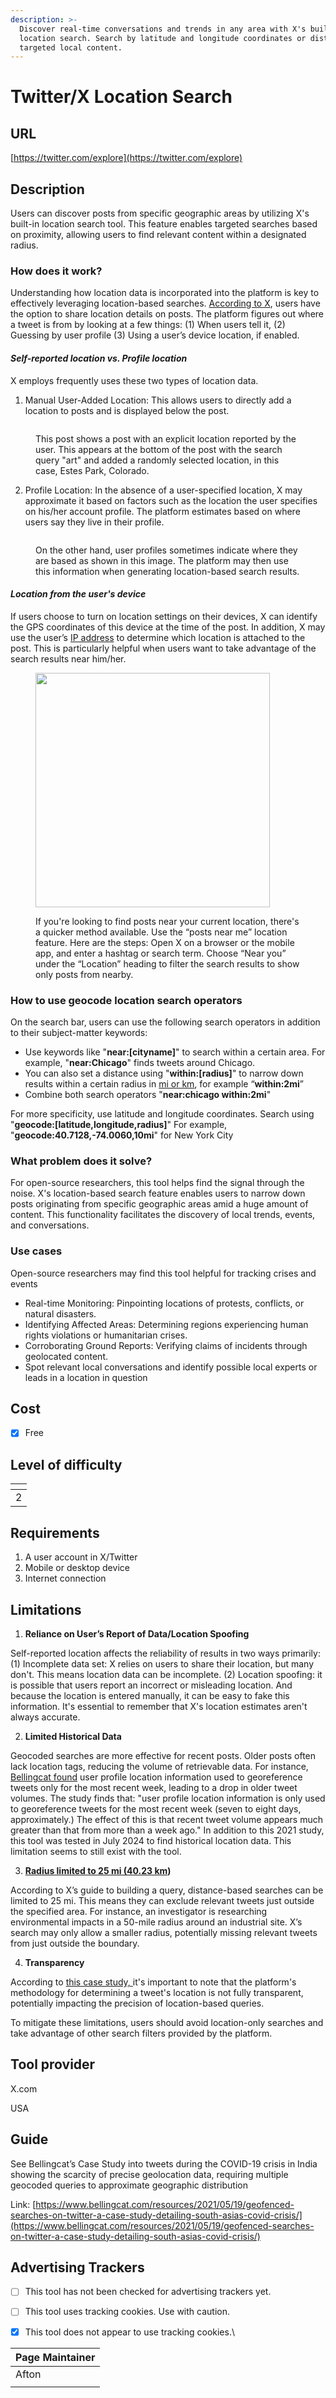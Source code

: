 ```yaml
---
description: >-
  Discover real-time conversations and trends in any area with X's built-in
  location search. Search by latitude and longitude coordinates or distance for
  targeted local content.
---
```


# Twitter/X Location Search

## URL

[https://twitter.com/explore](https://twitter.com/explore)

## Description

Users can discover posts from specific geographic areas by utilizing X's built-in location search tool. This feature enables targeted searches based on proximity, allowing users to find relevant content within a designated radius.

### How does it work?

Understanding how location data is incorporated into the platform is key to effectively leveraging location-based searches. [According to X](https://help.x.com/en/using-x/post-location), users have the option to share location details on posts. The platform figures out where a tweet is from by looking at a few things: (1) When users tell it, (2) Guessing by user profile (3) Using a user’s device location, if enabled.&#x20;

#### _**Self-reported location vs. Profile location**_&#x20;

X employs frequently uses these two types of location data.&#x20;

1. Manual User-Added Location: This allows users to directly add a location to posts and is displayed below the post. &#x20;

<figure><img src=".gitbook/assets/Screenshot 2024-07-29 021003-marked.png" alt=""><figcaption><p>This post shows a post with an explicit location reported by the user. This appears at the bottom of the post with the search query "art" and added a randomly selected location, in this case, Estes Park, Colorado. </p></figcaption></figure>

2. Profile Location: In the absence of a user-specified location, X may approximate it based on factors such as the location the user specifies on his/her account profile.  The platform estimates based on where users say they live in their profile.

<figure><img src=".gitbook/assets/Screenshot 2024-07-29 015213-marked.png" alt=""><figcaption><p>On the other hand, user profiles sometimes indicate where they are based as shown in this image. The platform may then use this information when generating location-based search results. </p></figcaption></figure>

#### _**Location from the user's device**_

If users choose to turn on location settings on their devices, X can identify the GPS coordinates of this device at the time of the post. In addition, X may use the user’s [IP address](https://developer.x.com/en/docs/twitter-api/v1/geo/places-near-location/api-reference/get-geo-search) to determine which location is attached to the post. This is particularly helpful when users want to take advantage of the search results near him/her.&#x20;

&#x20;

<figure><img src=".gitbook/assets/Screenshot 2024-07-29 024311.png" alt="" width="375"><figcaption><p>If you're looking to find posts near your current location, there's a quicker method available. Use the “posts near me” location feature. Here are the steps: Open X on a browser or the mobile app, and enter a hashtag or search term. Choose “Near you” under the “Location” heading to filter the search results to show only posts from nearby.</p></figcaption></figure>

### How to use geocode location search operators

On the search bar, users can use the following search operators in addition to their subject-matter keywords:

* Use keywords like "**near:\[cityname]**" to search within a certain area. For example, "**near:Chicago**" finds tweets around Chicago.&#x20;
* You can also set a distance using "**within:\[radius]**" to narrow down results within a certain radius in [mi or km](https://developer.x.com/en/docs/twitter-api/tweets/search/integrate/build-a-query), for example “**within:2mi**”
* Combine both search operators "**near:chicago within:2mi**"

For more specificity, use latitude and longitude coordinates. Search using "**geocode:\[latitude,longitude,radius]**" For example, "**geocode:40.7128,-74.0060,10mi**" for New York City

### What problem does it solve?&#x20;

For open-source researchers, this tool helps find the signal through the noise. X's location-based search feature enables users to narrow down posts originating from specific geographic areas amid a huge amount of content. This functionality facilitates the discovery of local trends, events, and conversations.

### Use cases

Open-source researchers may find this tool helpful for tracking crises and events

* Real-time Monitoring: Pinpointing locations of protests, conflicts, or natural disasters.
* Identifying Affected Areas: Determining regions experiencing human rights violations or humanitarian crises.
* Corroborating Ground Reports: Verifying claims of incidents through geolocated content.
* Spot relevant local conversations and identify possible local experts or leads in a location in question&#x20;

## Cost

* [x] Free

## Level of difficulty

<table><thead><tr><th data-type="rating" data-max="5"></th></tr></thead><tbody><tr><td>2</td></tr></tbody></table>

## Requirements

1. A user account in X/Twitter
2. Mobile or desktop device&#x20;
3. Internet connection&#x20;

## Limitations

1. **Reliance on User’s Report of Data/Location Spoofing**

Self-reported location affects the reliability of results in two ways primarily: (1) Incomplete data set: X relies on users to share their location, but many don't. This means location data can be incomplete. (2) Location spoofing: it is possible that users report an incorrect or misleading location. And because the location is entered manually, it can be easy to fake this information.  It's essential to remember that X's location estimates aren't always accurate.

2. **Limited Historical Data**

Geocoded searches are more effective for recent posts. Older posts often lack location tags, reducing the volume of retrievable data. For instance, [Bellingcat found](https://www.bellingcat.com/resources/2021/05/19/geofenced-searches-on-twitter-a-case-study-detailing-south-asias-covid-crisis/) user profile location information used to georeference tweets only for the most recent week, leading to a drop in older tweet volumes. The study finds that: "user profile location information is only used to georeference tweets for the most recent week (seven to eight days, approximately.) The effect of this is that recent tweet volume appears much greater than that from more than a week ago." In addition to this 2021 study, this tool was tested in July 2024 to find historical location data. This limitation seems to still exist with the tool.&#x20;

3. [**Radius limited to 25 mi (40.23 km**](https://developer.x.com/en/docs/twitter-api/tweets/search/integrate/build-a-query)**)**

According to X’s guide to building a query, distance-based searches can be limited to 25 mi. This means they can exclude relevant tweets just outside the specified area. For instance, an investigator is researching environmental impacts in a 50-mile radius around an industrial site. X’s search may only allow a smaller radius, potentially missing relevant tweets from just outside the boundary.&#x20;

4. **Transparency**

According to [this case study, ](https://www.bellingcat.com/resources/2021/05/19/geofenced-searches-on-twitter-a-case-study-detailing-south-asias-covid-crisis/)it's important to note that the platform's methodology for determining a tweet's location is not fully transparent, potentially impacting the precision of location-based queries.

To mitigate these limitations, users should avoid location-only searches and take advantage of other search filters provided by the platform. &#x20;

## Tool provider

X.com

USA

## Guide

See Bellingcat’s Case Study into tweets during the COVID-19 crisis in India showing the scarcity of precise geolocation data, requiring multiple geocoded queries to approximate geographic distribution

Link: [https://www.bellingcat.com/resources/2021/05/19/geofenced-searches-on-twitter-a-case-study-detailing-south-asias-covid-crisis/](https://www.bellingcat.com/resources/2021/05/19/geofenced-searches-on-twitter-a-case-study-detailing-south-asias-covid-crisis/)

## Advertising Trackers

* [ ] This tool has not been checked for advertising trackers yet.&#x20;
* [ ] This tool uses tracking cookies. Use with caution.
* [x] This tool does not appear to use tracking cookies.\


| Page Maintainer |
| --------------- |
| Afton           |
|                 |
